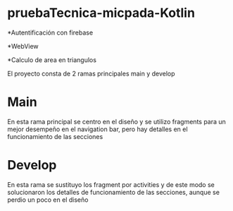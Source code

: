 # pruebaTecnica-micpada-Kotlin

*Autentificación con firebase

*WebView

*Calculo de area en triangulos

El proyecto consta de 2 ramas principales main y develop

# Main

En esta rama principal se centro en el diseño y se utilizo fragments para un mejor desempeño en el navigation bar, pero hay detalles en el funcionamiento de las secciones

# Develop

En esta rama se sustituyo los fragment por activities y de este modo se solucionaron los detalles de funcionamiento de las secciones, aunque se perdio un poco en el diseño
